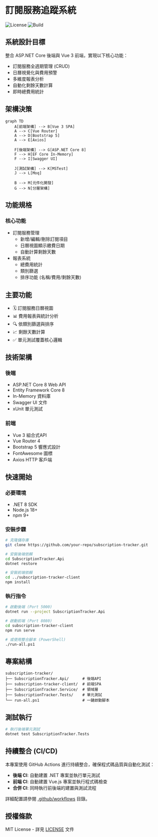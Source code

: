 # 訂閱服務追蹤系統

![License](https://img.shields.io/badge/license-MIT-blue)
![Build](https://github.com/lettucebo/SubscriptionTracker/actions/workflows/build.yml/badge.svg)

## 系統設計目標
整合 ASP.NET Core 後端與 Vue 3 前端，實現以下核心功能：
- 訂閱服務全週期管理 (CRUD)
- 日曆視覺化與費用預警
- 多維度報表分析
- 自動化剩餘天數計算
- 即時總費用統計

## 架構決策
```mermaid
graph TD
    A[前端架構] --> B[Vue 3 SPA]
    A --> C[Vue Router]
    A --> D[Bootstrap 5]
    A --> E[Axios]

    F[後端架構] --> G[ASP.NET Core 8]
    F --> H[EF Core In-Memory]
    F --> I[Swagger UI]

    J[測試架構] --> K[MSTest]
    J --> L[Moq]

    B --> M[元件化開發]
    G --> N[分層架構]
```

## 功能規格
### 核心功能
- 訂閱服務管理
  - 新增/編輯/刪除訂閱項目
  - 日曆視圖顯示繳費日期
  - 自動計算剩餘天數
- 報表系統
  - 總費用統計
  - 類別篩選
  - 排序功能 (名稱/費用/剩餘天數)

## 主要功能
- 🗓️ 訂閱服務日曆視圖
- 📊 費用報表與統計分析
- 🔍 依類別篩選與排序
- 📈 剩餘天數計算
- ✅ 單元測試覆蓋核心邏輯

## 技術架構
### 後端
- ASP.NET Core 8 Web API
- Entity Framework Core 8
- In-Memory 資料庫
- Swagger UI 文件
- xUnit 單元測試

### 前端
- Vue 3 組合式API
- Vue Router 4
- Bootstrap 5 響應式設計
- FontAwesome 圖標
- Axios HTTP 客戶端

## 快速開始
### 必要環境
- .NET 8 SDK
- Node.js 18+
- npm 9+

### 安裝步驟
```bash
# 克隆儲存庫
git clone https://github.com/your-repo/subscription-tracker.git

# 安裝後端依賴
cd SubscriptionTracker.Api
dotnet restore

# 安裝前端依賴
cd ../subscription-tracker-client
npm install
```

### 執行指令
```bash
# 啟動後端 (Port 5000)
dotnet run --project SubscriptionTracker.Api

# 啟動前端 (Port 8080)
cd subscription-tracker-client
npm run serve

# 或使用整合腳本 (PowerShell)
./run-all.ps1
```

## 專案結構
```
subscription-tracker/
├── SubscriptionTracker.Api/      # 後端API
├── subscription-tracker-client/  # 前端SPA
├── SubscriptionTracker.Service/  # 領域層
├── SubscriptionTracker.Tests/    # 單元測試
└── run-all.ps1                   # 一鍵啟動腳本
```

## 測試執行
```bash
# 執行後端單元測試
dotnet test SubscriptionTracker.Tests
```

## 持續整合 (CI/CD)
本專案使用 GitHub Actions 進行持續整合，確保程式碼品質與自動化測試：

- **後端 CI**: 自動建置 .NET 專案並執行單元測試
- **前端 CI**: 自動建置 Vue.js 專案並執行程式碼檢查
- **合併 CI**: 同時執行前後端的建置與測試流程

詳細配置請參閱 [.github/workflows](.github/workflows) 目錄。

## 授權條款
MIT License - 詳見 [LICENSE](LICENSE) 文件
